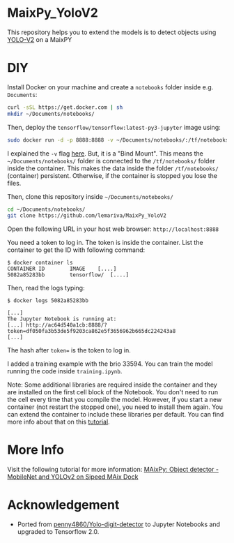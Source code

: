 # MaixPy_YoloV2
This repository helps you to extend the models is to detect objects using [YOLO-V2](https://pjreddie.com/media/files/papers/YOLO9000.pdf) on a MaixPY

# DIY
Install Docker on your machine and create a `notebooks` folder inside e.g. `Documents`:
```sh
curl -sSL https://get.docker.com | sh
mkdir ~/Documents/notebooks/
```
Then, deploy the `tensorflow/tensorflow:latest-py3-jupyter` image using:
```sh
sudo docker run -d -p 8888:8888 -v ~/Documents/notebooks/:/tf/notebooks/ tensorflow/tensorflow:latest-py3-jupyter
```
I explained the `-v` flag [here](https://lemariva.com/blog/2019/04/data-in-docker-analytics). But, it is a "Bind Mount". This means the `~/Documents/notebooks/` folder is connected to the `/tf/notebooks/` folder inside the container. This makes the data inside the folder `/tf/notebooks/` (container) persistent. Otherwise, if the container is stopped you lose the files.

Then, clone this repository inside `~/Documents/notebooks/`
```sh
cd ~/Documents/notebooks/
git clone https://github.com/lemariva/MaixPy_YoloV2
```

Open the following URL in your host web browser: `http://localhost:8888`

You need a token to log in. The token is inside the container. List the container to get the ID with following command:

```
$ docker container ls
CONTAINER ID        IMAGE    [....]
5082a85283bb        tensorflow/  [....]
```

Then, read the logs typing:

```
$ docker logs 5082a85283bb

[...]
The Jupyter Notebook is running at:
[...] http://ac64d540a1cb:8888/?token=df050fa3b53de5f9203ca862e5f3656962b665dc224243a8
[...]
```
The hash after `token=` is the token to log in.

I added a training example with the brio 33594. You can train the model running the code inside `training.ipynb`. 

Note: Some additional libraries are required inside the container and they are installed on the first cell block of the Notebook. You don't need to run the cell every time that you compile the model. However, if you start a new container (not restart the stopped one), you need to install them again. You can extend the container to include these libraries per default. You can find more info about that on this <a href="https://lemariva.com/blog/2018/12/analytics-docker-for-data-science-environment" target="_blank">tutorial</a>.

# More Info
Visit the following tutorial for more information: [MAixPy: Object detector - MobileNet and YOLOv2 on Sipeed MAix Dock](https://lemariva.com/blog/2020/01/maixpy-object-detector-mobilenet-and-yolov2-sipeed-maix-dock)

# Acknowledgement
* Ported from [penny4860/Yolo-digit-detector](https://github.com/penny4860/Yolo-digit-detector) to Jupyter Notebooks and upgraded to Tensorflow 2.0. 

